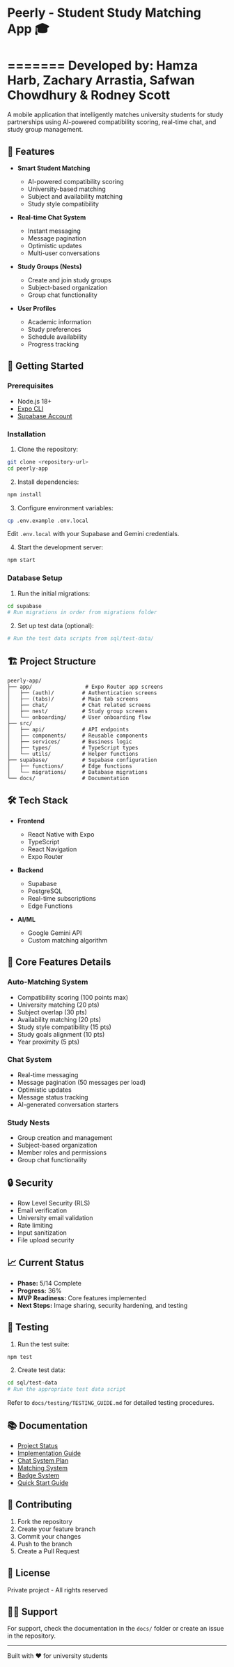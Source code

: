 
# Peerly - Student Study Matching App 🎓
=======
Developed by: Hamza Harb, Zachary Arrastia, Safwan Chowdhury & Rodney Scott
=======
A mobile application that intelligently matches university students for study partnerships using AI-powered compatibility scoring, real-time chat, and study group management.

## 🌟 Features

- **Smart Student Matching**
  - AI-powered compatibility scoring
  - University-based matching
  - Subject and availability matching
  - Study style compatibility
  
- **Real-time Chat System**
  - Instant messaging
  - Message pagination
  - Optimistic updates
  - Multi-user conversations
  
- **Study Groups (Nests)**
  - Create and join study groups
  - Subject-based organization
  - Group chat functionality
  
- **User Profiles**
  - Academic information
  - Study preferences
  - Schedule availability
  - Progress tracking

## 🚀 Getting Started

### Prerequisites

- Node.js 18+
- [Expo CLI](https://docs.expo.dev/get-started/installation/)
- [Supabase Account](https://supabase.com)

### Installation

1. Clone the repository:
```bash
git clone <repository-url>
cd peerly-app
```

2. Install dependencies:
```bash
npm install
```

3. Configure environment variables:
```bash
cp .env.example .env.local
```
Edit `.env.local` with your Supabase and Gemini credentials.

4. Start the development server:
```bash
npm start
```

### Database Setup

1. Run the initial migrations:
```bash
cd supabase
# Run migrations in order from migrations folder
```

2. Set up test data (optional):
```bash
# Run the test data scripts from sql/test-data/
```

## 🏗 Project Structure

```
peerly-app/
├── app/                 # Expo Router app screens
│   ├── (auth)/         # Authentication screens
│   ├── (tabs)/         # Main tab screens
│   ├── chat/           # Chat related screens
│   ├── nest/           # Study group screens
│   └── onboarding/     # User onboarding flow
├── src/
│   ├── api/            # API endpoints
│   ├── components/     # Reusable components
│   ├── services/       # Business logic
│   ├── types/          # TypeScript types
│   └── utils/          # Helper functions
├── supabase/           # Supabase configuration
│   ├── functions/      # Edge functions
│   └── migrations/     # Database migrations
└── docs/               # Documentation
```

## 🛠 Tech Stack

- **Frontend**
  - React Native with Expo
  - TypeScript
  - React Navigation
  - Expo Router
  
- **Backend**
  - Supabase
  - PostgreSQL
  - Real-time subscriptions
  - Edge Functions
  
- **AI/ML**
  - Google Gemini API
  - Custom matching algorithm

## 📱 Core Features Details

### Auto-Matching System
- Compatibility scoring (100 points max)
- University matching (20 pts)
- Subject overlap (30 pts)
- Availability matching (20 pts)
- Study style compatibility (15 pts)
- Study goals alignment (10 pts)
- Year proximity (5 pts)

### Chat System
- Real-time messaging
- Message pagination (50 messages per load)
- Optimistic updates
- Message status tracking
- AI-generated conversation starters

### Study Nests
- Group creation and management
- Subject-based organization
- Member roles and permissions
- Group chat functionality

## 🔒 Security

- Row Level Security (RLS)
- Email verification
- University email validation
- Rate limiting
- Input sanitization
- File upload security

## 📈 Current Status

- **Phase:** 5/14 Complete
- **Progress:** 36%
- **MVP Readiness:** Core features implemented
- **Next Steps:** Image sharing, security hardening, and testing

## 🧪 Testing

1. Run the test suite:
```bash
npm test
```

2. Create test data:
```bash
cd sql/test-data
# Run the appropriate test data script
```

Refer to `docs/testing/TESTING_GUIDE.md` for detailed testing procedures.

## 📚 Documentation

- [Project Status](docs/PROJECT_STATUS.md)
- [Implementation Guide](docs/IMPLEMENTATION_GUIDE.md)
- [Chat System Plan](docs/CHAT_SYSTEM_IMPLEMENTATION_PLAN.md)
- [Matching System](MATCHING_SYSTEM_README.md)
- [Badge System](docs/BADGE_SYSTEM.md)
- [Quick Start Guide](docs/TEAM_QUICK_START.md)

## 🤝 Contributing

1. Fork the repository
2. Create your feature branch
3. Commit your changes
4. Push to the branch
5. Create a Pull Request

## 📄 License

Private project - All rights reserved

## 🙋‍♂️ Support

For support, check the documentation in the `docs/` folder or create an issue in the repository.

---

Built with ❤️ for university students
